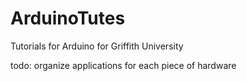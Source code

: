 # ArduinoTutes
Tutorials for Arduino for Griffith University

todo:
	organize applications for each piece of hardware
